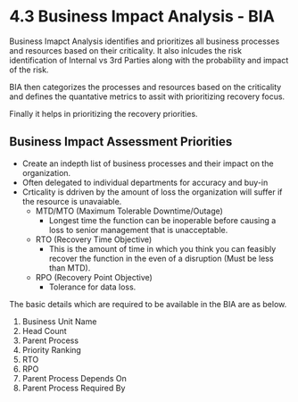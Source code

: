 # 4.3 Business Impact Analysis - BIA

Business Imapct Analysis identifies and prioritizes all business processes and resources based on their criticality. It also inlcudes the risk identification of Internal vs 3rd Parties along with the probability and impact of the risk. 

BIA then categorizes the processes and resources based on the criticality and defines the quantative metrics to assit with prioritizing recovery focus. 

Finally it helps in prioritizing the recovery priorities.

## Business Impact Assessment Priorities
- Create an indepth list of business processes and their impact on the organization.
- Often delegated to individual departments for accuracy and buy-in
- Crticality is ddriven by the amount of loss the organization will suffer if the resource is unavaiable. 
	- MTD/MTO (Maximum Tolerable Downtime/Outage)
		- Longest time the function can be inoperable before causing a loss to senior management that is unacceptable.
	- RTO (Recovery Time Objective)
		- This is the amount of time in which you think you can feasibly recover the function in the even of a disruption (Must be less than MTD).
	- RPO (Recovery Point Objective)
		- Tolerance for data loss.

The basic details which are required to be available in the BIA are as below. 

1. Business Unit Name
2. Head Count
3. Parent Process
4. Priority Ranking
5. RTO
6. RPO
7. Parent Process Depends On
8. Parent Process Required By